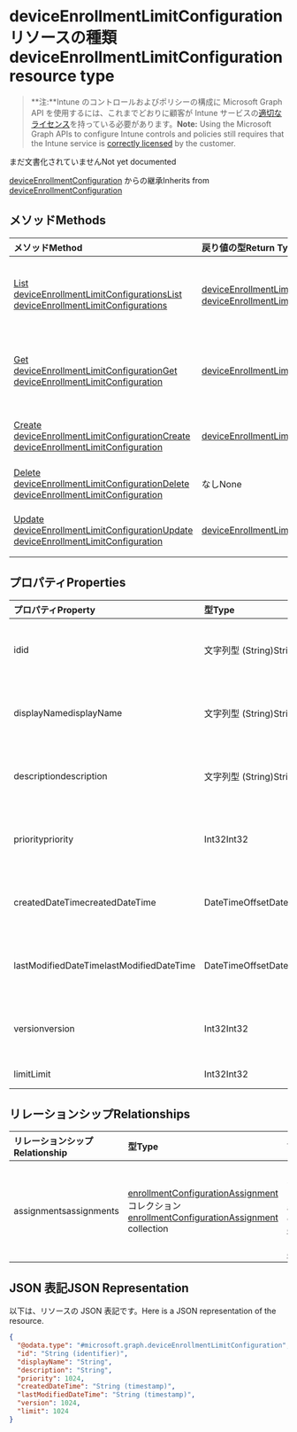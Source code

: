 # <a name="deviceenrollmentlimitconfiguration-resource-type"></a><span data-ttu-id="4aed9-101">deviceEnrollmentLimitConfiguration リソースの種類</span><span class="sxs-lookup"><span data-stu-id="4aed9-101">deviceEnrollmentLimitConfiguration resource type</span></span>

> <span data-ttu-id="4aed9-102">**注:**Intune のコントロールおよびポリシーの構成に Microsoft Graph API を使用するには、これまでどおりに顧客が Intune サービスの[適切なライセンス](https://go.microsoft.com/fwlink/?linkid=839381)を持っている必要があります。</span><span class="sxs-lookup"><span data-stu-id="4aed9-102">**Note:** Using the Microsoft Graph APIs to configure Intune controls and policies still requires that the Intune service is [correctly licensed](https://go.microsoft.com/fwlink/?linkid=839381) by the customer.</span></span>

<span data-ttu-id="4aed9-103">まだ文書化されていません</span><span class="sxs-lookup"><span data-stu-id="4aed9-103">Not yet documented</span></span>

<span data-ttu-id="4aed9-104">[deviceEnrollmentConfiguration](../resources/intune_onboarding_deviceenrollmentconfiguration.md) からの継承</span><span class="sxs-lookup"><span data-stu-id="4aed9-104">Inherits from [deviceEnrollmentConfiguration](../resources/intune_onboarding_deviceenrollmentconfiguration.md)</span></span>

## <a name="methods"></a><span data-ttu-id="4aed9-105">メソッド</span><span class="sxs-lookup"><span data-stu-id="4aed9-105">Methods</span></span>
|<span data-ttu-id="4aed9-106">メソッド</span><span class="sxs-lookup"><span data-stu-id="4aed9-106">Method</span></span>|<span data-ttu-id="4aed9-107">戻り値の型</span><span class="sxs-lookup"><span data-stu-id="4aed9-107">Return Type</span></span>|<span data-ttu-id="4aed9-108">説明</span><span class="sxs-lookup"><span data-stu-id="4aed9-108">Description</span></span>|
|:---|:---|:---|
|[<span data-ttu-id="4aed9-109">List deviceEnrollmentLimitConfigurations</span><span class="sxs-lookup"><span data-stu-id="4aed9-109">List deviceEnrollmentLimitConfigurations</span></span>](../api/intune_onboarding_deviceenrollmentlimitconfiguration_list.md)|<span data-ttu-id="4aed9-110">[deviceEnrollmentLimitConfiguration](../resources/intune_onboarding_deviceenrollmentlimitconfiguration.md) コレクション</span><span class="sxs-lookup"><span data-stu-id="4aed9-110">[deviceEnrollmentLimitConfiguration](../resources/intune_onboarding_deviceenrollmentlimitconfiguration.md) collection</span></span>|<span data-ttu-id="4aed9-111">[deviceEnrollmentLimitConfiguration](../resources/intune_onboarding_deviceenrollmentlimitconfiguration.md) オブジェクトのプロパティとリレーションシップをリストします。</span><span class="sxs-lookup"><span data-stu-id="4aed9-111">List properties and relationships of the [deviceEnrollmentLimitConfiguration](../resources/intune_onboarding_deviceenrollmentlimitconfiguration.md) objects.</span></span>|
|[<span data-ttu-id="4aed9-112">Get deviceEnrollmentLimitConfiguration</span><span class="sxs-lookup"><span data-stu-id="4aed9-112">Get deviceEnrollmentLimitConfiguration</span></span>](../api/intune_onboarding_deviceenrollmentlimitconfiguration_get.md)|[<span data-ttu-id="4aed9-113">deviceEnrollmentLimitConfiguration</span><span class="sxs-lookup"><span data-stu-id="4aed9-113">deviceEnrollmentLimitConfiguration</span></span>](../resources/intune_onboarding_deviceenrollmentlimitconfiguration.md)|<span data-ttu-id="4aed9-114">[deviceEnrollmentLimitConfiguration](../resources/intune_onboarding_deviceenrollmentlimitconfiguration.md) オブジェクトのプロパティとリレーションシップを読み取ります。</span><span class="sxs-lookup"><span data-stu-id="4aed9-114">Read properties and relationships of [plannerAssignedToTaskBoardTaskFormat](../resources/intune_onboarding_deviceenrollmentlimitconfiguration.md) object.</span></span>|
|[<span data-ttu-id="4aed9-115">Create deviceEnrollmentLimitConfiguration</span><span class="sxs-lookup"><span data-stu-id="4aed9-115">Create deviceEnrollmentLimitConfiguration</span></span>](../api/intune_onboarding_deviceenrollmentlimitconfiguration_create.md)|[<span data-ttu-id="4aed9-116">deviceEnrollmentLimitConfiguration</span><span class="sxs-lookup"><span data-stu-id="4aed9-116">deviceEnrollmentLimitConfiguration</span></span>](../resources/intune_onboarding_deviceenrollmentlimitconfiguration.md)|<span data-ttu-id="4aed9-117">新しい [deviceEnrollmentLimitConfiguration](../resources/intune_onboarding_deviceenrollmentlimitconfiguration.md) オブジェクトを作成します。</span><span class="sxs-lookup"><span data-stu-id="4aed9-117">Create a new [plannerBucket](../resources/intune_onboarding_deviceenrollmentlimitconfiguration.md) object.</span></span>|
|[<span data-ttu-id="4aed9-118">Delete deviceEnrollmentLimitConfiguration</span><span class="sxs-lookup"><span data-stu-id="4aed9-118">Delete deviceEnrollmentLimitConfiguration</span></span>](../api/intune_onboarding_deviceenrollmentlimitconfiguration_delete.md)|<span data-ttu-id="4aed9-119">なし</span><span class="sxs-lookup"><span data-stu-id="4aed9-119">None</span></span>|<span data-ttu-id="4aed9-120">[deviceEnrollmentLimitConfiguration](../resources/intune_onboarding_deviceenrollmentlimitconfiguration.md) を削除します。</span><span class="sxs-lookup"><span data-stu-id="4aed9-120">Deletes a [deviceEnrollmentLimitConfiguration](../resources/intune_onboarding_deviceenrollmentlimitconfiguration.md).</span></span>|
|[<span data-ttu-id="4aed9-121">Update deviceEnrollmentLimitConfiguration</span><span class="sxs-lookup"><span data-stu-id="4aed9-121">Update deviceEnrollmentLimitConfiguration</span></span>](../api/intune_onboarding_deviceenrollmentlimitconfiguration_update.md)|[<span data-ttu-id="4aed9-122">deviceEnrollmentLimitConfiguration</span><span class="sxs-lookup"><span data-stu-id="4aed9-122">deviceEnrollmentLimitConfiguration</span></span>](../resources/intune_onboarding_deviceenrollmentlimitconfiguration.md)|<span data-ttu-id="4aed9-123">[deviceEnrollmentLimitConfiguration](../resources/intune_onboarding_deviceenrollmentlimitconfiguration.md) オブジェクトのプロパティを更新します。</span><span class="sxs-lookup"><span data-stu-id="4aed9-123">Update the properties of a [calendar](../resources/intune_onboarding_deviceenrollmentlimitconfiguration.md) object.</span></span>|

## <a name="properties"></a><span data-ttu-id="4aed9-124">プロパティ</span><span class="sxs-lookup"><span data-stu-id="4aed9-124">Properties</span></span>
|<span data-ttu-id="4aed9-125">プロパティ</span><span class="sxs-lookup"><span data-stu-id="4aed9-125">Property</span></span>|<span data-ttu-id="4aed9-126">型</span><span class="sxs-lookup"><span data-stu-id="4aed9-126">Type</span></span>|<span data-ttu-id="4aed9-127">説明</span><span class="sxs-lookup"><span data-stu-id="4aed9-127">Description</span></span>|
|:---|:---|:---|
|<span data-ttu-id="4aed9-128">id</span><span class="sxs-lookup"><span data-stu-id="4aed9-128">id</span></span>|<span data-ttu-id="4aed9-129">文字列型 (String)</span><span class="sxs-lookup"><span data-stu-id="4aed9-129">String</span></span>|<span data-ttu-id="4aed9-130">まだ文書化されていません。[deviceEnrollmentConfiguration](../resources/intune_onboarding_deviceenrollmentconfiguration.md) からの継承</span><span class="sxs-lookup"><span data-stu-id="4aed9-130">Not yet documented Inherited from [deviceEnrollmentConfiguration](../resources/intune_onboarding_deviceenrollmentconfiguration.md)</span></span>|
|<span data-ttu-id="4aed9-131">displayName</span><span class="sxs-lookup"><span data-stu-id="4aed9-131">displayName</span></span>|<span data-ttu-id="4aed9-132">文字列型 (String)</span><span class="sxs-lookup"><span data-stu-id="4aed9-132">String</span></span>|<span data-ttu-id="4aed9-133">まだ文書化されていません。[deviceEnrollmentConfiguration](../resources/intune_onboarding_deviceenrollmentconfiguration.md) からの継承</span><span class="sxs-lookup"><span data-stu-id="4aed9-133">Not yet documented Inherited from [deviceEnrollmentConfiguration](../resources/intune_onboarding_deviceenrollmentconfiguration.md)</span></span>|
|<span data-ttu-id="4aed9-134">description</span><span class="sxs-lookup"><span data-stu-id="4aed9-134">description</span></span>|<span data-ttu-id="4aed9-135">文字列型 (String)</span><span class="sxs-lookup"><span data-stu-id="4aed9-135">String</span></span>|<span data-ttu-id="4aed9-136">まだ文書化されていません。[deviceEnrollmentConfiguration](../resources/intune_onboarding_deviceenrollmentconfiguration.md) からの継承</span><span class="sxs-lookup"><span data-stu-id="4aed9-136">Not yet documented Inherited from [deviceEnrollmentConfiguration](../resources/intune_onboarding_deviceenrollmentconfiguration.md)</span></span>|
|<span data-ttu-id="4aed9-137">priority</span><span class="sxs-lookup"><span data-stu-id="4aed9-137">priority</span></span>|<span data-ttu-id="4aed9-138">Int32</span><span class="sxs-lookup"><span data-stu-id="4aed9-138">Int32</span></span>|<span data-ttu-id="4aed9-139">まだ文書化されていません。[deviceEnrollmentConfiguration](../resources/intune_onboarding_deviceenrollmentconfiguration.md) からの継承</span><span class="sxs-lookup"><span data-stu-id="4aed9-139">Not yet documented Inherited from [deviceEnrollmentConfiguration](../resources/intune_onboarding_deviceenrollmentconfiguration.md)</span></span>|
|<span data-ttu-id="4aed9-140">createdDateTime</span><span class="sxs-lookup"><span data-stu-id="4aed9-140">createdDateTime</span></span>|<span data-ttu-id="4aed9-141">DateTimeOffset</span><span class="sxs-lookup"><span data-stu-id="4aed9-141">DateTimeOffset</span></span>|<span data-ttu-id="4aed9-142">まだ文書化されていません。[deviceEnrollmentConfiguration](../resources/intune_onboarding_deviceenrollmentconfiguration.md) からの継承</span><span class="sxs-lookup"><span data-stu-id="4aed9-142">Not yet documented Inherited from [deviceEnrollmentConfiguration](../resources/intune_onboarding_deviceenrollmentconfiguration.md)</span></span>|
|<span data-ttu-id="4aed9-143">lastModifiedDateTime</span><span class="sxs-lookup"><span data-stu-id="4aed9-143">lastModifiedDateTime</span></span>|<span data-ttu-id="4aed9-144">DateTimeOffset</span><span class="sxs-lookup"><span data-stu-id="4aed9-144">DateTimeOffset</span></span>|<span data-ttu-id="4aed9-145">まだ文書化されていません。[deviceEnrollmentConfiguration](../resources/intune_onboarding_deviceenrollmentconfiguration.md) からの継承</span><span class="sxs-lookup"><span data-stu-id="4aed9-145">Not yet documented Inherited from [deviceEnrollmentConfiguration](../resources/intune_onboarding_deviceenrollmentconfiguration.md)</span></span>|
|<span data-ttu-id="4aed9-146">version</span><span class="sxs-lookup"><span data-stu-id="4aed9-146">version</span></span>|<span data-ttu-id="4aed9-147">Int32</span><span class="sxs-lookup"><span data-stu-id="4aed9-147">Int32</span></span>|<span data-ttu-id="4aed9-148">まだ文書化されていません。[deviceEnrollmentConfiguration](../resources/intune_onboarding_deviceenrollmentconfiguration.md) からの継承</span><span class="sxs-lookup"><span data-stu-id="4aed9-148">Not yet documented Inherited from [deviceEnrollmentConfiguration](../resources/intune_onboarding_deviceenrollmentconfiguration.md)</span></span>|
|<span data-ttu-id="4aed9-149">limit</span><span class="sxs-lookup"><span data-stu-id="4aed9-149">Limit</span></span>|<span data-ttu-id="4aed9-150">Int32</span><span class="sxs-lookup"><span data-stu-id="4aed9-150">Int32</span></span>|<span data-ttu-id="4aed9-151">まだ文書化されていません</span><span class="sxs-lookup"><span data-stu-id="4aed9-151">Not yet documented</span></span>|

## <a name="relationships"></a><span data-ttu-id="4aed9-152">リレーションシップ</span><span class="sxs-lookup"><span data-stu-id="4aed9-152">Relationships</span></span>
|<span data-ttu-id="4aed9-153">リレーションシップ</span><span class="sxs-lookup"><span data-stu-id="4aed9-153">Relationship</span></span>|<span data-ttu-id="4aed9-154">型</span><span class="sxs-lookup"><span data-stu-id="4aed9-154">Type</span></span>|<span data-ttu-id="4aed9-155">説明</span><span class="sxs-lookup"><span data-stu-id="4aed9-155">Description</span></span>|
|:---|:---|:---|
|<span data-ttu-id="4aed9-156">assignments</span><span class="sxs-lookup"><span data-stu-id="4aed9-156">assignments</span></span>|<span data-ttu-id="4aed9-157">[enrollmentConfigurationAssignment](../resources/intune_onboarding_enrollmentconfigurationassignment.md) コレクション</span><span class="sxs-lookup"><span data-stu-id="4aed9-157">[enrollmentConfigurationAssignment](../resources/intune_onboarding_enrollmentconfigurationassignment.md) collection</span></span>|<span data-ttu-id="4aed9-158">デバイスの構成プロファイルのグループ割り当てのリストです。</span><span class="sxs-lookup"><span data-stu-id="4aed9-158">The list of group assignments for the device configuration profile.</span></span> <span data-ttu-id="4aed9-159">[deviceEnrollmentConfiguration](../resources/intune_onboarding_deviceenrollmentconfiguration.md) からの継承</span><span class="sxs-lookup"><span data-stu-id="4aed9-159">Inherited from [deviceEnrollmentConfiguration](../resources/intune_onboarding_deviceenrollmentconfiguration.md)</span></span>|

## <a name="json-representation"></a><span data-ttu-id="4aed9-160">JSON 表記</span><span class="sxs-lookup"><span data-stu-id="4aed9-160">JSON Representation</span></span>
<span data-ttu-id="4aed9-161">以下は、リソースの JSON 表記です。</span><span class="sxs-lookup"><span data-stu-id="4aed9-161">Here is a JSON representation of the resource.</span></span>
<!-- {
  "blockType": "resource",
  "keyProperty": "id",
  "@odata.type": "microsoft.graph.deviceEnrollmentLimitConfiguration"
}
-->
``` json
{
  "@odata.type": "#microsoft.graph.deviceEnrollmentLimitConfiguration",
  "id": "String (identifier)",
  "displayName": "String",
  "description": "String",
  "priority": 1024,
  "createdDateTime": "String (timestamp)",
  "lastModifiedDateTime": "String (timestamp)",
  "version": 1024,
  "limit": 1024
}
```



